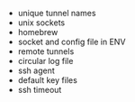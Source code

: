 * unique tunnel names
* unix sockets
* homebrew
* socket and config file in ENV
* remote tunnels
* circular log file
* ssh agent
* default key files
* ssh timeout
